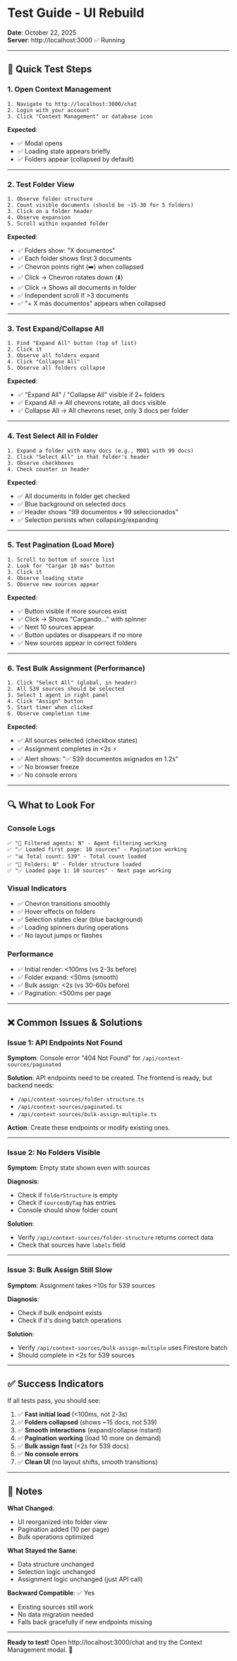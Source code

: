 # Test Guide - UI Rebuild
**Date**: October 22, 2025  
**Server**: http://localhost:3000 ✅ Running

---

## 🧪 Quick Test Steps

### 1. Open Context Management
```
1. Navigate to http://localhost:3000/chat
2. Login with your account
3. Click "Context Management" or database icon
```

**Expected**:
- ✅ Modal opens
- ✅ Loading state appears briefly
- ✅ Folders appear (collapsed by default)

---

### 2. Test Folder View
```
1. Observe folder structure
2. Count visible documents (should be ~15-30 for 5 folders)
3. Click on a folder header
4. Observe expansion
5. Scroll within expanded folder
```

**Expected**:
- ✅ Folders show: "X documentos"
- ✅ Each folder shows first 3 documents
- ✅ Chevron points right (➡️) when collapsed
- ✅ Click → Chevron rotates down (⬇️)
- ✅ Click → Shows all documents in folder
- ✅ Independent scroll if >3 documents
- ✅ "+ X más documentos" appears when collapsed

---

### 3. Test Expand/Collapse All
```
1. Find "Expand All" button (top of list)
2. Click it
3. Observe all folders expand
4. Click "Collapse All"
5. Observe all folders collapse
```

**Expected**:
- ✅ "Expand All" / "Collapse All" visible if 2+ folders
- ✅ Expand All → All chevrons rotate, all docs visible
- ✅ Collapse All → All chevrons reset, only 3 docs per folder

---

### 4. Test Select All in Folder
```
1. Expand a folder with many docs (e.g., M001 with 99 docs)
2. Click "Select All" in that folder's header
3. Observe checkboxes
4. Check counter in header
```

**Expected**:
- ✅ All documents in folder get checked
- ✅ Blue background on selected docs
- ✅ Header shows "99 documentos • 99 seleccionados"
- ✅ Selection persists when collapsing/expanding

---

### 5. Test Pagination (Load More)
```
1. Scroll to bottom of source list
2. Look for "Cargar 10 más" button
3. Click it
4. Observe loading state
5. Observe new sources appear
```

**Expected**:
- ✅ Button visible if more sources exist
- ✅ Click → Shows "Cargando..." with spinner
- ✅ Next 10 sources appear
- ✅ Button updates or disappears if no more
- ✅ New sources appear in correct folders

---

### 6. Test Bulk Assignment (Performance)
```
1. Click "Select All" (global, in header)
2. All 539 sources should be selected
3. Select 1 agent in right panel
4. Click "Assign" button
5. Start timer when clicked
6. Observe completion time
```

**Expected**:
- ✅ All sources selected (checkbox states)
- ✅ Assignment completes in <2s ⚡
- ✅ Alert shows: "✅ 539 documentos asignados en 1.2s"
- ✅ No browser freeze
- ✅ No console errors

---

## 🔍 What to Look For

### Console Logs
```
✅ "🎯 Filtered agents: N" - Agent filtering working
✅ "✅ Loaded first page: 10 sources" - Pagination working
✅ "📊 Total count: 539" - Total count loaded
✅ "📁 Folders: N" - Folder structure loaded
✅ "✅ Loaded page 1: 10 sources" - Next page working
```

### Visual Indicators
- ✅ Chevron transitions smoothly
- ✅ Hover effects on folders
- ✅ Selection states clear (blue background)
- ✅ Loading spinners during operations
- ✅ No layout jumps or flashes

### Performance
- ✅ Initial render: <100ms (vs 2-3s before)
- ✅ Folder expand: <50ms (smooth)
- ✅ Bulk assign: <2s (vs 30-60s before)
- ✅ Pagination: <500ms per page

---

## ❌ Common Issues & Solutions

### Issue 1: API Endpoints Not Found

**Symptom**: Console error "404 Not Found" for `/api/context-sources/paginated`

**Solution**: API endpoints need to be created. The frontend is ready, but backend needs:
- `/api/context-sources/folder-structure.ts`
- `/api/context-sources/paginated.ts`
- `/api/context-sources/bulk-assign-multiple.ts`

**Action**: Create these endpoints or modify existing ones.

---

### Issue 2: No Folders Visible

**Symptom**: Empty state shown even with sources

**Diagnosis**:
- Check if `folderStructure` is empty
- Check if `sourcesByTag` has entries
- Console should show folder count

**Solution**:
- Verify `/api/context-sources/folder-structure` returns correct data
- Check that sources have `labels` field

---

### Issue 3: Bulk Assign Still Slow

**Symptom**: Assignment takes >10s for 539 sources

**Diagnosis**:
- Check if bulk endpoint exists
- Check if it's doing batch operations

**Solution**:
- Verify `/api/context-sources/bulk-assign-multiple` uses Firestore batch
- Should complete in <2s for 539 sources

---

## ✅ Success Indicators

If all tests pass, you should see:

1. ✅ **Fast initial load** (<100ms, not 2-3s)
2. ✅ **Folders collapsed** (shows ~15 docs, not 539)
3. ✅ **Smooth interactions** (expand/collapse instant)
4. ✅ **Pagination working** (load 10 more on demand)
5. ✅ **Bulk assign fast** (<2s for 539 docs)
6. ✅ **No console errors**
7. ✅ **Clean UI** (no layout shifts, smooth transitions)

---

## 📝 Notes

**What Changed**:
- UI reorganized into folder view
- Pagination added (10 per page)
- Bulk operations optimized

**What Stayed the Same**:
- Data structure unchanged
- Selection logic unchanged
- Assignment logic unchanged (just API call)

**Backward Compatible**: ✅ Yes
- Existing sources still work
- No data migration needed
- Falls back gracefully if new endpoints missing

---

**Ready to test!** Open http://localhost:3000/chat and try the Context Management modal. 🚀

